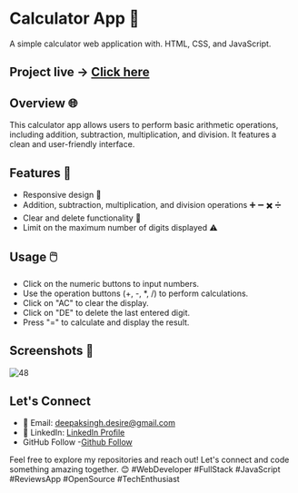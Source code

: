 # Calculator App 🧮

A simple calculator web application with. HTML, CSS, and JavaScript.

## Project live ->  [Click here](https://codster15.github.io/Calculator-app/)
## Overview 🌐

This calculator app allows users to perform basic arithmetic operations, including addition, subtraction, multiplication, and division. It features a clean and user-friendly interface.

## Features 🚀

- Responsive design 📱
- Addition, subtraction, multiplication, and division operations ➕ ➖ ✖️ ➗
- Clear and delete functionality 🔄
- Limit on the maximum number of digits displayed ⚠️



## Usage 🖱️

- Click on the numeric buttons to input numbers.
- Use the operation buttons (+, -, *, /) to perform calculations.
- Click on "AC" to clear the display.
- Click on "DE" to delete the last entered digit.
- Press "=" to calculate and display the result.

## Screenshots 📸

![48](https://github.com/codster15/Calculator-app/assets/127374043/65ad4df6-e9c4-4a83-ba84-f3a0fc95b1f0)


## Let's Connect

- 📧 Email: deepaksingh.desire@gmail.com
- 💼 LinkedIn: [ LinkedIn Profile](https://www.linkedin.com/in/codster-dev-9638b1205/)
- GitHub Follow -[Github Follow](https://github.com/codster15)

Feel free to explore my repositories and reach out! Let's connect and code something amazing together. 😊
#WebDeveloper #FullStack #JavaScript #ReviewsApp #OpenSource #TechEnthusiast
